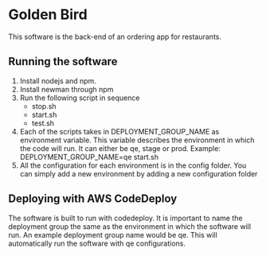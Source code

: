 # Golden Bird

This software is the back-end of an ordering app for restaurants. 

## Running the software

1. Install nodejs and npm.
2. Install newman through npm
3. Run the following script in sequence
	* stop.sh
	* start.sh
	* test.sh
4. Each of the scripts takes in DEPLOYMENT\_GROUP\_NAME as environment variable. This variable describes the environment in which the code will run. It can either be qe, stage or prod. Example: DEPLOYMENT\_GROUP\_NAME=qe start.sh
5. All the configuration for each environment is in the config folder. You can simply add a new environment by adding a new configuration folder

## Deploying with AWS CodeDeploy

The software is built to run with codedeploy. It is important to name the deployment group the same as the environment in which the software will run. An example deployment group name would be qe. This will automatically run the software with qe configurations.

 
